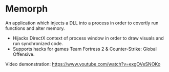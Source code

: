 # Memorph
 
An application which injects a DLL into a process in order to covertly run functions and alter memory.
- Hijacks DirectX context of process window in order to draw visuals and run synchronized code.
- Supports hacks for games Team Fortress 2 & Counter-Strike: Global Offensive.

Video demonstration: https://www.youtube.com/watch?v=exgOVeSNOKo
